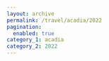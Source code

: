 ```yaml
---
layout: archive
permalink: /travel/acadia/2022
pagination: 
  enabled: true
category_1: acadia
category_2: 2022
---
```

